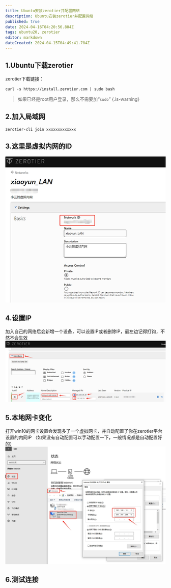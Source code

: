 ```yaml
---
title: Ubuntu安装zerotier并配置网络
description: Ubuntu安装zerotier并配置网络
published: true
date: 2024-04-16T04:20:56.804Z
tags: ubuntu20, zerotier
editor: markdown
dateCreated: 2024-04-15T04:49:41.784Z
---
```


## 1.Ubuntu下载zerotier
zerotier下载链接：
```
curl -s https://install.zerotier.com | sudo bash
```
> 如果已经是root用户登录，那么不需要加“`sudo`”
{.is-warning}

## 2.加入局域网
```
zerotier-cli join xxxxxxxxxxxxx
```

## 3.这里是虚拟内网的ID
![zerotier虚拟内网id.png](/wiki/wiki/zerotier虚拟内网id.png)

## 4.设置IP
加入自己的网络后会新增一个设备，可以设置IP或者删除IP，最左边记得打钩，不然不会生效
![zerotier虚拟内网ip.png](/wiki/wiki/zerotier虚拟内网ip.png)

## 5.本地网卡变化
打开win10的网卡设置会发现多了一个虚拟网卡，并自动配置了你在zerotier平台设置的内网IP
（如果没有自动配置可以手动配置一下，一般情况都是自动配置好的）
![zerotier本地win10网卡.png](/wiki/wiki/zerotier本地win10网卡.png)

## 6.测试连接




